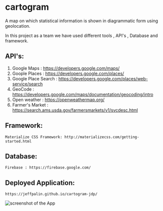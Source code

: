 # cartogram
A map on which statistical information is shown in diagrammatic form using geolocation.

In this project as a team we have used different tools , API's , Database and framework. 

## API's:
1. Google Maps :    https://developers.google.com/maps/
2. Goople Places : https://developers.google.com/places/
3. Google Place Search : https://developers.google.com/places/web-service/search
4. GeoCode : https://developers.google.com/maps/documentation/geocoding/intro
5. Open weather : https://openweathermap.org/
6. Farmer's Market : https://search.ams.usda.gov/farmersmarkets/v1/svcdesc.html

## Framework:
    Materialize CSS Framework: http://materializecss.com/getting-started.html

## Database:
    Firebase : https://firebase.google.com/

## Deployed Application:
    https://jeffpalin.github.io/cartogram-jdp/
![screenshot of the App](assets/images/app.JPG)




